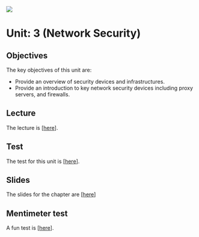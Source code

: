 <img src="https://github.com/billbuchanan/csn09112/blob/master/zadditional/top_csn09112.png"/>
<h1>Unit: 3 (Network Security)</h2>
<h2>Objectives</h2>
The key objectives of this unit are:
<ul>

<li>Provide an overview of security devices and infrastructures.</li>
<li>Provide an introduction to key network security devices including proxy servers, and firewalls.</li>

</ul>

<h2>Lecture</h2>

<p>The lecture is [<a href="https://www.youtube.com/watch?v=X5_OFQGywWE">here</a>].</p>
<h2>Test</h2>

<p>The test for this unit is [<a href="https://www.asecuritysite.com/tests/tests?sortBy=sfc06">here</a>].</p>


<h2>Slides</h2>
<p>The slides for the chapter are [<a href="https://github.com/billbuchanan/csn09112/blob/master/week03_ns/lecture/unit03_nets.pdf">here</a>]
  
  
  <h2>Mentimeter test</h2>
  <p>A fun test is [<a href="https://www.mentimeter.com/s/02c5d35a0ccf1b150b4b071528593f36/23236e92e0e4">here</a>].</p>
  
